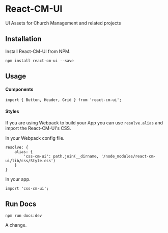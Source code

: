 # React-CM-UI
UI Assets for Church Management and related projects

## Installation

Install React-CM-UI from NPM.

```
npm install react-cm-ui --save
```

## Usage

#### Components

```
import { Button, Header, Grid } from 'react-cm-ui';
```

#### Styles

If you are using Webpack to build your App you can use `resolve.alias` and import the React-CM-UI's CSS.

In your Webpack config file.

```
resolve: {
    alias: {
        'css-cm-ui': path.join(__dirname, '/node_modules/react-cm-ui/lib/css/Style.css')
    }
}
```

In your app.

```
import 'css-cm-ui';
```

## Run Docs

```
npm run docs:dev
```

A change.
